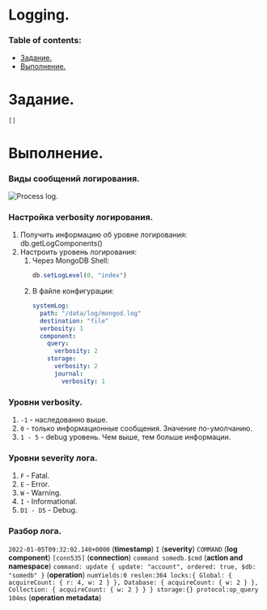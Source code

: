 # Logging.

### Table of contents:
  - [Задание.](#задание)
  - [Выполнение.](#выполнение)
   

# Задание.
```
[]
```
# Выполнение. 
### Виды сообщений логирования.
![Process log.](https://i.ibb.co/K7fcfFW/image.png)

### Настройка verbosity логирования.
1. Получить информацию об уровне логирования:
db.getLogComponents()
2. Настроить уровень логирования:
   1. Через MongoDB Shell:
      ```js
      db.setLogLevel(0, "index")
      ```
   2. В файле конфигурации:
      ```yaml
      systemLog:
        path: "/data/log/mongod.log"
        destination: "file"
        verbosity: 1
        component: 
          query:
            verbosity: 2
          storage:
            verbosity: 2
            journal:
              verbosity: 1
       ```

### Уровни verbosity.

1. `-1` - наследованно выше.
2. `0` - только информационные сообщения. Значение по-умолчанию.
3. `1 - 5` - debug уровень. Чем выше, тем больше информации.

### Уровни severity лога.

1. `F` - Fatal.
2. `E` - Error.
3. `W` - Warning.
4. `I` - Informational.
5. `D1 - D5` - Debug.

### Разбор лога.

`2022-01-05T09:32:02.140+0000` (**timestamp**) `I` (**severity**) `COMMAND` (**log component**) `[conn535]` (**connection**) `command somedb.$cmd` (**action and namespace**) `command: update { update: "account", ordered: true, $db: "somedb" }` (**operation**) `numYields:0 reslen:364 locks:{ Global: { acquireCount: { r: 4, w: 2 } }, Database: { acquireCount: { w: 2 } }, Collection: { acquireCount: { w: 2 } } } storage:{} protocol:op_query 104ms` (**operation metadata**)